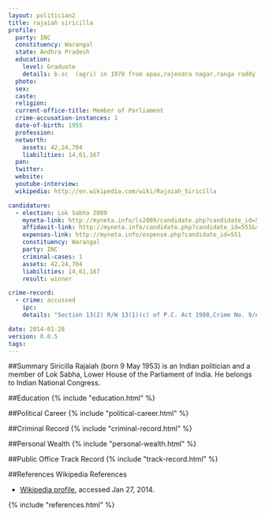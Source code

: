 ```yaml
---
layout: politician2
title: rajaiah siricilla
profile: 
  party: INC
  constituency: Warangal
  state: Andhra Pradesh
  education: 
    level: Graduate
    details: b.sc  (agri) in 1978 from apau,rajendra nagar,ranga raddy
  photo: 
  sex: 
  caste: 
  religion: 
  current-office-title: Member of Parliament
  crime-accusation-instances: 1
  date-of-birth: 1955
  profession: 
  networth: 
    assets: 42,24,704
    liabilities: 14,61,167
  pan: 
  twitter: 
  website: 
  youtube-interview: 
  wikipedia: http://en.wikipedia.com/wiki/Rajaiah_Siricilla

candidature: 
  - election: Lok Sabha 2009
    myneta-link: http://myneta.info/ls2009/candidate.php?candidate_id=551
    affidavit-link: http://myneta.info/candidate.php?candidate_id=551&scan=original
    expenses-link: http://myneta.info/expense.php?candidate_id=551
    constituency: Warangal 
    party: INC
    criminal-cases: 1
    assets: 42,24,704
    liabilities: 14,61,167
    result: winner 

crime-record: 
  - crime: accussed
    ipc: 
    details: "Section 13(2) R/W 13(1)(c) of P.C. Act 1988,Crime No. 9/ACB-WRL/2006,FIR was filed before the Hon'ble Special Sessions Judge for ACB Cases,but cognizance was not taken by the Hon'ble Court since charge sheet was nit filed and all further proceedings were dropped by the government of Andhra Pradesh vide G.O.Ms.No.75,Dated 18/03/2009" 

date: 2014-01-28
version: 0.0.5
tags: 
---
```

##Summary
Siricilla Rajaiah (born 9 May 1953) is an Indian politician and a member of Lok Sabha, Lower House of the Parliament of India. He belongs to Indian National Congress.




##Education
{% include "education.html" %}


##Political Career
{% include "political-career.html" %}


##Criminal Record
{% include "criminal-record.html" %}


##Personal Wealth
{% include "personal-wealth.html" %}


##Public Office Track Record
{% include "track-record.html" %}


##References
Wikipedia References
- [Wikipedia profile]({{page.profile.wikipedia}}), accessed Jan 27, 2014.



{% include "references.html" %}